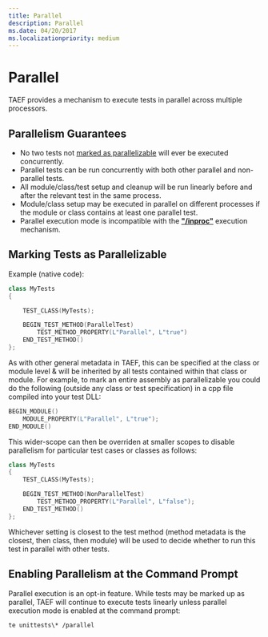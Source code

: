 ```yaml
---
title: Parallel
description: Parallel
ms.date: 04/20/2017
ms.localizationpriority: medium
---
```


# Parallel


TAEF provides a mechanism to execute tests in parallel across multiple processors.

## <span id="Parallelism_Guarantees"></span><span id="parallelism_guarantees"></span><span id="PARALLELISM_GUARANTEES"></span>Parallelism Guarantees


-   No two tests not [marked as parallelizable](#markingtestsasparallelizable) will ever be executed concurrently.
-   Parallel tests can be run concurrently with both other parallel and non-parallel tests.
-   All module/class/test setup and cleanup will be run linearly before and after the relevant test in the same process.
-   Module/class setup may be executed in parallel on different processes if the module or class contains at least one parallel test.
-   Parallel execution mode is incompatible with the [**"/inproc"**](executing-tests.md) execution mechanism.

## <span id="MarkingTestsAsParallelizable"></span><span id="markingtestsasparallelizable"></span><span id="MARKINGTESTSASPARALLELIZABLE"></span>Marking Tests as Parallelizable


Example (native code):

```cpp
class MyTests
{

    TEST_CLASS(MyTests);

    BEGIN_TEST_METHOD(ParallelTest)
        TEST_METHOD_PROPERTY(L"Parallel", L"true")
    END_TEST_METHOD()
};
```

As with other general metadata in TAEF, this can be specified at the class or module level & will be inherited by all tests contained within that class or module. For example, to mark an entire assembly as parallelizable you could do the following (outside any class or test specification) in a cpp file compiled into your test DLL:

```cpp
BEGIN_MODULE()
    MODULE_PROPERTY(L"Parallel", L"true");
END_MODULE()
```

This wider-scope can then be overriden at smaller scopes to disable parallelism for particular test cases or classes as follows:

```cpp
class MyTests
{
    TEST_CLASS(MyTests);

    BEGIN_TEST_METHOD(NonParallelTest)
        TEST_METHOD_PROPERTY(L"Parallel", L"false");
    END_TEST_METHOD()
};
```

Whichever setting is closest to the test method (method metadata is the closest, then class, then module) will be used to decide whether to run this test in parallel with other tests.

## <span id="EnablingParallelismAtTheCommandLine"></span><span id="enablingparallelismatthecommandline"></span><span id="ENABLINGPARALLELISMATTHECOMMANDLINE"></span>Enabling Parallelism at the Command Prompt


Parallel execution is an opt-in feature. While tests may be marked up as parallel, TAEF will continue to execute tests linearly unless parallel execution mode is enabled at the command prompt:

``` syntax
te unittests\* /parallel
```

 

 





